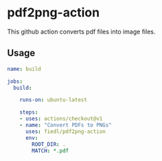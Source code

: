 # pdf2png-action

This github action converts pdf files into image files.

## Usage

```yaml
name: build

jobs:
  build:

    runs-on: ubuntu-latest

    steps:
    - uses: actions/checkout@v1
    - name: "Convert PDFs to PNGs"
      uses: fiedl/pdf2png-action
      env:
        ROOT_DIR: .
        MATCH: *.pdf
```